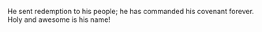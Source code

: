 He sent redemption to his people; he has commanded his covenant forever. Holy and awesome is his name!
